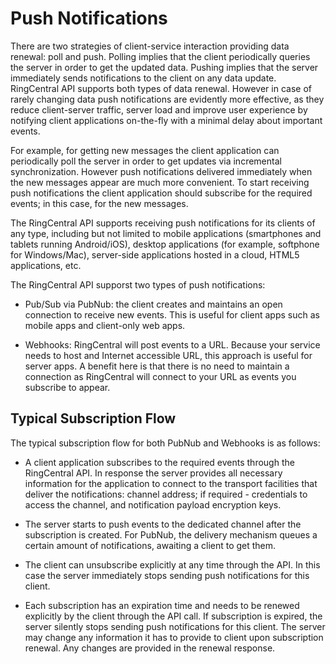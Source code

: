 # Push Notifications

There are two strategies of client-service interaction providing data renewal: poll and push. Polling implies that the client periodically queries the server in order to get the updated data. Pushing implies that the server immediately sends notifications to the client on any data update. RingCentral API supports both types of data renewal. However in case of rarely changing data push notifications are evidently more effective, as they reduce client-server traffic, server load and improve user experience by notifying client applications on-the-fly with a minimal delay about important events.

For example, for getting new messages the client application can periodically poll the server in order to get updates via incremental synchronization. However push notifications delivered immediately when the new messages appear are much more convenient. To start receiving push notifications the client application should subscribe for the required events; in this case, for the new messages.

The RingCentral API supports receiving push notifications for its clients of any type, including but not limited to mobile applications (smartphones and tablets running Android/iOS), desktop applications (for example, softphone for Windows/Mac), server-side applications hosted in a cloud, HTML5 applications, etc.

The RingCentral API supporst two types of push notifications:

- Pub/Sub via PubNub: the client creates and maintains an open connection to receive new events. This is useful for client apps such as mobile apps and client-only web apps.

- Webhooks: RingCentral will post events to a URL. Because your service needs to host and Internet accessible URL, this approach is useful for server apps. A benefit here is that there is no need to maintain a connection as RingCentral will connect to your URL as events you subscribe to appear.

## Typical Subscription Flow

The typical subscription flow for both PubNub and Webhooks is as follows:

- A client application subscribes to the required events through the RingCentral API. In response the server provides all necessary information for the application to connect to the transport facilities that deliver the notifications: channel address; if required - credentials to access the channel, and notification payload encryption keys.

- The server starts to push events to the dedicated channel after the subscription is created. For PubNub, the delivery mechanism queues a certain amount of notifications, awaiting a client to get them.

- The client can unsubscribe explicitly at any time through the API. In this case the server immediately stops sending push notifications for this client.

- Each subscription has an expiration time and needs to be renewed explicitly by the client through the API call. If subscription is expired, the server silently stops sending push notifications for this client. The server may change any information it has to provide to client upon subscription renewal. Any changes are provided in the renewal response.

